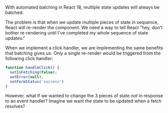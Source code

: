 
With automated batching in React 18, multiple state updates will always be batched.

The problem is that when we update multiple pieces of state in sequence, React will re-render the component. We need a way to tell React "hey, don't bother re-rendering until I've completed my whole sequence of state updates."

When we implement a click handler, we are implementing the same benefits that batching gives us. Only a single re-render would be triggered from the following click handler:
```js
function handleClick() {
  setIsFetching(false);
  setError(null);
  setFormStatus('success')
}
```

However, what if we wanted to change the 3 pieces of state *not* in response to an event handler? Imagine we want the state to be updated when a fetch resolves?
